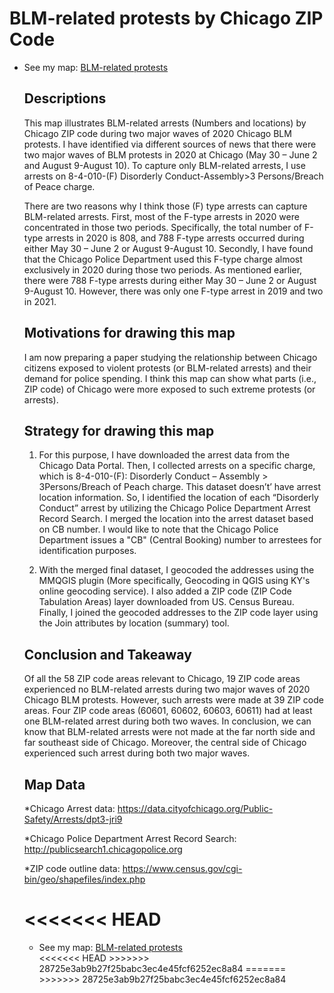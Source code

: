 # BLM-related protests by Chicago ZIP Code
<ul>
	<li>See my map: <a href="https://ikhwan2025.github.io/chicago-BLMprotests/">BLM-related protests</a></li>

<!-- /TOC -->

## Descriptions

This map illustrates BLM-related arrests (Numbers and locations) by Chicago ZIP code during two major waves of 2020 Chicago BLM protests. I have identified via different sources of news that there were two major waves of BLM protests in 2020 at Chicago (May 30 – June 2 and August 9-August 10). To capture only BLM-related arrests, I use arrests on 8-4-010-(F) Disorderly Conduct-Assembly>3 Persons/Breach of Peace charge.

There are two reasons why I think those (F) type arrests can capture BLM-related arrests. First, most of the F-type arrests in 2020 were concentrated in those two periods. Specifically, the total number of F-type arrests in 2020 is 808, and 788 F-type arrests occurred during either May 30 – June 2 or August 9-August 10. Secondly, I have found that the Chicago Police Department used this F-type charge almost exclusively in 2020 during those two periods. As mentioned earlier, there were 788 F-type arrests during either May 30 – June 2 or August 9-August 10. However, there was only one F-type arrest in 2019 and two in 2021. 

<!-- /TOC -->

## Motivations for drawing this map
I am now preparing a paper studying the relationship between Chicago citizens exposed to violent protests (or BLM-related arrests) and their demand for police spending. I think this map can show what parts (i.e., ZIP code) of Chicago were more exposed to such extreme protests (or arrests).

## Strategy for drawing this map
1. For this purpose, I have downloaded the arrest data from the Chicago Data Portal. Then, I collected arrests on a specific charge, which is 8-4-010-(F): Disorderly Conduct – Assembly > 3Persons/Breach of Peach charge. This dataset doesn’t’ have arrest location information. So, I identified the location of each “Disorderly Conduct” arrest by utilizing the Chicago Police Department Arrest Record Search. I merged the location into the arrest dataset based on CB number. I would like to note that the Chicago Police Department issues a "CB" (Central Booking) number to arrestees for identification purposes. 

2. With the merged final dataset, I geocoded the addresses using the MMQGIS plugin (More specifically, Geocoding in QGIS using KY's online geocoding service). I also added a ZIP code (ZIP Code Tabulation Areas) layer downloaded from US. Census Bureau. Finally, I joined the geocoded addresses to the ZIP code layer using the Join attributes by location (summary) tool.  

<!-- /TOC -->

## Conclusion and Takeaway
Of all the 58 ZIP code areas relevant to Chicago, 19 ZIP code areas experienced no BLM-related arrests during two major waves of 2020 Chicago BLM protests. However, such arrests were made at 39 ZIP code areas. Four ZIP code areas (60601, 60602, 60603, 60611) had at least one BLM-related arrest during both two waves. In conclusion, we can know that BLM-related arrests were not made at the far north side and far southeast side of Chicago. Moreover, the central side of Chicago experienced such arrest during both two major waves. 


## Map Data 
*Chicago Arrest data: https://data.cityofchicago.org/Public-Safety/Arrests/dpt3-jri9 

*Chicago Police Department Arrest Record Search: http://publicsearch1.chicagopolice.org

*ZIP code outline data: https://www.census.gov/cgi-bin/geo/shapefiles/index.php

<<<<<<< HEAD
=======
<ul>
	<li>See my map: <a href="https://ikhwan2025.github.io/chicago-BLMprotests/">BLM-related protests</a></li>
<<<<<<< HEAD
>>>>>>> 28725e3ab9b27f25babc3ec4e45fcf6252ec8a84
=======
>>>>>>> 28725e3ab9b27f25babc3ec4e45fcf6252ec8a84
